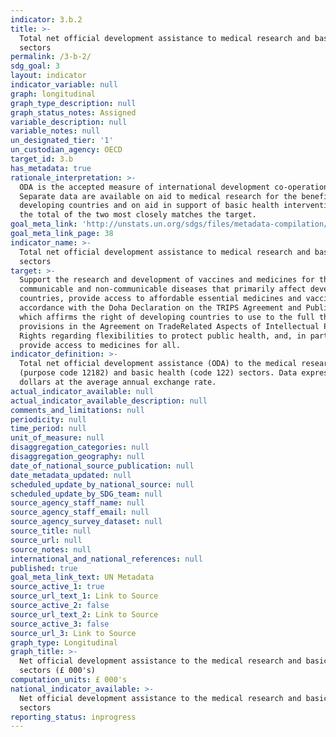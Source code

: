 ```yaml
---
indicator: 3.b.2
title: >-
  Total net official development assistance to medical research and basic health
  sectors
permalink: /3-b-2/
sdg_goal: 3
layout: indicator
indicator_variable: null
graph: longitudinal
graph_type_description: null
graph_status_notes: Assigned
variable_description: null
variable_notes: null
un_designated_tier: '1'
un_custodian_agency: OECD
target_id: 3.b
has_metadata: true
rationale_interpretation: >-
  ODA is the accepted measure of international development co-operation.
  Separate data are available on aid to medical research for the benefit of
  developing countries and on aid in support of basic health interventions, but
  the total of the two most closely matches the target.
goal_meta_link: 'http://unstats.un.org/sdgs/files/metadata-compilation/Metadata-Goal-3.pdf'
goal_meta_link_page: 38
indicator_name: >-
  Total net official development assistance to medical research and basic health
  sectors
target: >-
  Support the research and development of vaccines and medicines for the
  communicable and non-communicable diseases that primarily affect developing
  countries, provide access to affordable essential medicines and vaccines, in
  accordance with the Doha Declaration on the TRIPS Agreement and Public Health,
  which affirms the right of developing countries to use to the full the
  provisions in the Agreement on TradeRelated Aspects of Intellectual Property
  Rights regarding flexibilities to protect public health, and, in particular,
  provide access to medicines for all.
indicator_definition: >-
  Total net official development assistance (ODA) to the medical research
  (purpose code 12182) and basic health (code 122) sectors. Data expressed in UK
  dollars at the average annual exchange rate.
actual_indicator_available: null
actual_indicator_available_description: null
comments_and_limitations: null
periodicity: null
time_period: null
unit_of_measure: null
disaggregation_categories: null
disaggregation_geography: null
date_of_national_source_publication: null
date_metadata_updated: null
scheduled_update_by_national_source: null
scheduled_update_by_SDG_team: null
source_agency_staff_name: null
source_agency_staff_email: null
source_agency_survey_dataset: null
source_title: null
source_url: null
source_notes: null
international_and_national_references: null
published: true
goal_meta_link_text: UN Metadata
source_active_1: true
source_url_text_1: Link to Source
source_active_2: false
source_url_text_2: Link to Source
source_active_3: false
source_url_3: Link to Source
graph_type: Longitudinal
graph_title: >-
  Net official development assistance to the medical research and basic health
  sectors (£ 000's)
computation_units: £ 000's
national_indicator_available: >-
  Net official development assistance to the medical research and basic health
  sectors
reporting_status: inprogress
---
```

